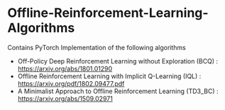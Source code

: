 # Offline-Reinforcement-Learning-Algorithms


Contains PyTorch Implementation of the following algorithms
* Off-Policy Deep Reinforcement Learning without Exploration (BCQ) : https://arxiv.org/abs/1801.01290
* Offline Reinforcement Learning with Implicit Q-Learning (IQL) : https://arxiv.org/pdf/1802.09477.pdf
* A Minimalist Approach to Offline Reinforcement Learning (TD3_BC) : https://arxiv.org/abs/1509.02971
